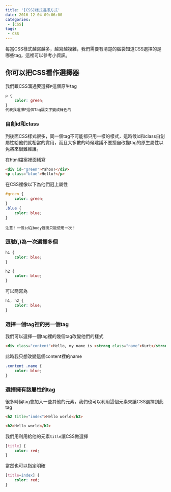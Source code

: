 ```yaml
---
title: '[CSS]樣式選擇方式'
date: 2016-12-04 09:06:00
categories:
 - [CSS]
tags:
 - CSS
---
```

每當CSS樣式越寫越多，越寫越複雜，我們需要有清楚的腦袋知道CSS選擇的是哪些tag，這裡可以參考小資訊。

## 你可以把CSS看作選擇器
我們跟CSS溝通要選擇`P`這個原生tag
``` css style.css
p {
	color: green;
}
代表我選擇P這個Tag讓文字變成綠色的
```
### 自創id和class
到後面CSS樣式很多，同一個tag不可能都只用一樣的樣式，這時候id和class自創屬性給他們就相當的實用，而且大多數的時候建議不要擅自改變tag的原生屬性以免將來很難維護。

在html檔案裡面繕寫
``` html index.html
<div id="green">Yahoo!</div>
<p class="blue">Hello!</p>
```
在CSS裡像以下為他們冠上屬性
``` css style.css
#green {
	color: green;
}
.blue {
	color: blue;
}
```
`注意！一個id在body裡面只能使用一次！`
### 逗號(,)為一次選擇多個

``` css style.css
h1 {
	color: blue;
}

h2 {
	color: blue;
}
```

可以簡寫為
``` css style.css
h1, h2 {
	color: blue;
}
```
### 選擇一個tag裡的另一個tag
我們可以選擇一個tag裡的幾個tag改變他們的樣式
``` html index.html
<div class="content">Hello, my name is <strong class="name">Kurt</strong>, how are you?</div>
```
此時我只想改變這個content裡的name
``` css style.css
.content .name {
	color: blue;
}
```
### 選擇擁有該屬性的tag
很多時候tag會加入一些其他的元素，我們也可以利用這個元素來讓CSS選擇到此tag
``` html index.html
<h2 title="index">Hello world</h2>

<h2>Hello world</h2>
```
我們用利用給他的元素`title`讓CSS做選擇
``` css style.css
[title] {
	color: red;
}
```

當然也可以指定明確
``` css style.css
[title=index] {
	color: red;
}
```
